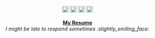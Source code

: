 <p align="center" text-align="center">
  <br><br>
  <a href="https://linkedin.com/in/areebbeigh/"><img height="18" width="18" src="https://cdn.jsdelivr.net/npm/simple-icons@v3/icons/linkedin.svg" /></a>
  <a href="https://instagram.com/areebbeigh/"><img height="18" width="18" src="https://cdn.jsdelivr.net/npm/simple-icons@v3/icons/instagram.svg" /></a>
  <a href="https://t.me/xnihpue/"><img height="18" width="18" src="https://cdn.jsdelivr.net/npm/simple-icons@v3/icons/telegram.svg" /></a>
  <a href="mailto:areebbeigh@gmail.com"><img height="18" width="18" src="https://cdn.jsdelivr.net/npm/simple-icons@v3/icons/gmail.svg" /></a><br><br>
  <b><a href="https://drive.google.com/file/d/1k0lVuLZ7IfeNAA6_f_h0inMGe_tZKXx_/view?usp=sharing">My Resume</a></b><br>
  <i>I might be late to respond sometimes :slightly_smiling_face:</i>
</p>
